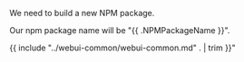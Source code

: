 We need to build a new NPM package.

Our npm package name will be "{{ .NPMPackageName }}".

{{ include "../webui-common/webui-common.md" . | trim }}"

